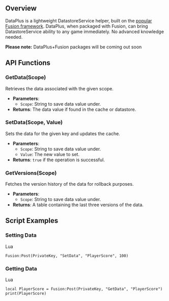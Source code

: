 Overview
--------

DataPlus is a lightweight DatastoreService helper, built on the [popular Fusion framework](). DataPlus, when packaged with Fusion, can bring DatastoreService ability to any game immediately. No advanced knowledge needed. 

**Please note:** DataPlus+Fusion packages will be coming out soon

API Functions
-------------

### GetData(Scope)

Retrieves the data associated with the given scope.

*   **Parameters**:
    *   `Scope`: String to save data value under.
*   **Returns**: The data value if found in the cache or datastore.

### SetData(Scope, Value)

Sets the data for the given key and updates the cache.

*   **Parameters**:
    *   `Scope`: String to save data value under.
    *   `Value`: The new value to set.
*   **Returns**: `true` if the operation is successful.

### GetVersions(Scope)

Fetches the version history of the data for rollback purposes.

*   **Parameters**:
    *   `Scope`: String to save data value under.
*   **Returns**: A table containing the last three versions of the data.

Script Examples
---------------  

### Setting Data

Lua

    Fusion:Post(PrivateKey, "SetData", "PlayerScore", 100) 

### Getting Data

Lua
    
    local PlayerScore = Fusion:Post(PrivateKey, "GetData", "PlayerScore")
    print(PlayerScore)
    
